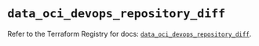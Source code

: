 # `data_oci_devops_repository_diff`

Refer to the Terraform Registry for docs: [`data_oci_devops_repository_diff`](https://registry.terraform.io/providers/oracle/oci/6.18.0/docs/data-sources/devops_repository_diff).
